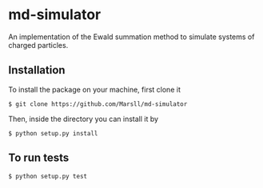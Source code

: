 # md-simulator
An implementation of the Ewald summation method to simulate systems of charged particles.

## Installation
To install the package on your machine, first clone it
```
$ git clone https://github.com/Marsll/md-simulator
```
Then, inside the directory you can install it by
```
$ python setup.py install
```


## To run tests
```
$ python setup.py test
```

